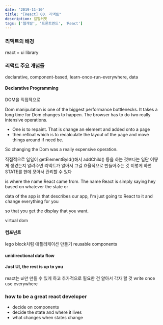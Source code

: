 ```yaml
---
date: '2019-11-10'
title: "[React] 00. 리액트"
description: 일일커밋
tags: ['웹개발', '프론트엔드', 'React']
---
```


### 리액트의 배경
react = ui library

### 리액트 주요 개념들
declarative, component-based, learn-once-run-everywhere, data

#### Declarative Programming
DOM을 직접적으로 

Dom manipulation is one of the biggest performance bottlenecks. It takes a long time for Dom changes to happen.
The browser has to do two really intensive operations.
- One is to repaint. That is change an element and added onto a page
- then refloat which is to recalculate the layout of the page and move things around if need be.

So changing the Dom was a really expensive operation.

직접적으로 일일이 getElementById()해서 addChild() 등을 하는 것보다는
일단 어떻게 생겼는지 알려주면 리액트가 알아서 그걸 효율적으로 만들어주는 것
이렇게 하면 STATE를 한데 모아서 관리할 수 있다

is where the name React came from. The name React is simply saying hey based on whatever the state or

data of the app is that describes our app, I'm just going to React to it and change everything for you

so that you get the display that you want.

virtual dom

#### 컴포넌트
lego block처럼 애플리케이션 만들기
reusable components

#### unidirectional data flow

#### Just UI, the rest is up to you
react는 ui만 만들 수 있게 하고 추가적으로 필요한 건 알아서 각자 할 것
write once use everywhere

### how to be a great react developer
- decide on components
- decide the state and where it lives
- what changes when states change